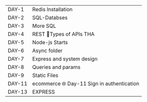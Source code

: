|||
|---------------|-----------------------------------------------------|
| DAY-1 | Redis Installation |
| DAY-2 | SQL-Databses |
| DAY-3 | More SQL |
| DAY-4 | REST 🥱Types of APIs THA | https//www.gokulsaraswat.github.io/Backend/THA_1%20to%20THA_4/preview/index.html  
| DAY-5 | Node-js Starts |
| DAY-6 | Async folder |
| DAY-7 | Express and system design |
| DAY-8 | Queries and params |
| DAY-9 | Static Files |
| DAY-11 | ecommerce 🌐 Day-11 Sign in authentication |
| DAY-13 | EXPRESS |
